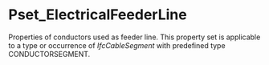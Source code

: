 # Pset_ElectricalFeederLine

Properties of conductors used as feeder line. This property set is applicable to a type or occurrence of _IfcCableSegment_ with predefined type CONDUCTORSEGMENT.<!-- end of definition -->
